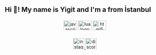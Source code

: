 <h2 align="left">Hi 👋! My name is Yigit and I'm a from İstanbul</h2>

###

<!-- <img align="right" height="150" src="https://c.tenor.com/0zf81ScIdswAAAAS/osman-aga-akasya-dura%C4%9F%C4%B1.gif"  /> -->

###

<div align="center">
  <img src="https://cdn.jsdelivr.net/gh/devicons/devicon/icons/javascript/javascript-original.svg" height="30" width="42" alt="javascript logo"  />
  <img src="https://cdn.jsdelivr.net/gh/devicons/devicon/icons/lua/lua-original.svg" height="30" width="42" alt="lua logo"  />
  <img src="https://cdn.jsdelivr.net/gh/devicons/devicon/icons/html5/html5-original.svg" height="30" width="42" alt="html5 logo"  />
</div>

###

<div align="center">
  <a href="https://www.instagram.com/yiitnull/" target="_blank">
    <img src="https://img.shields.io/static/v1?message=Instagram&logo=instagram&label=&color=E4405F&logoColor=white&labelColor=&style=for-the-badge" height="35" alt="instagram logo"  />
  </a>
  <a href="Levii.#0361" target="_blank">
    <img src="https://img.shields.io/static/v1?message=Discord&logo=discord&label=&color=7289DA&logoColor=white&labelColor=&style=for-the-badge" height="35" alt="discord logo"  />
  </a>
</div>

###

<br clear="both">

<!-- <img href="https://raw.githubusercontent.com/Just/Just/blob/output/snake.svg" alt="Snake animation" /> -->

###
